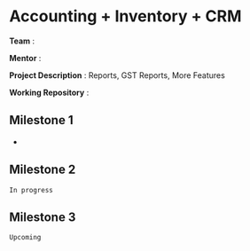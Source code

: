# Accounting + Inventory + CRM

**Team** : 

**Mentor** : 

**Project Description** : Reports, GST Reports, More Features

**Working Repository** : [](https://)

## Milestone 1
*


## Milestone 2
`In progress`

## Milestone 3
`Upcoming`






